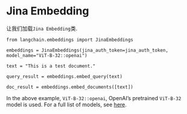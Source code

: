 

Jina Embedding
======

让我们加载`Jina Embedding`类.

```
from langchain.embeddings import JinaEmbeddings

```

```
embeddings = JinaEmbeddings(jina_auth_token=jina_auth_token, model_name="ViT-B-32::openai")

```

```
text = "This is a test document."

```

```
query_result = embeddings.embed_query(text)

```

```
doc_result = embeddings.embed_documents([text])

```

In the above example, `ViT-B-32::openai`, OpenAI’s pretrained `ViT-B-32` model is used. For a full list of models, see [here](https://cloud.jina.ai/user/inference/model/63dca9df5a0da83009d519cd).

